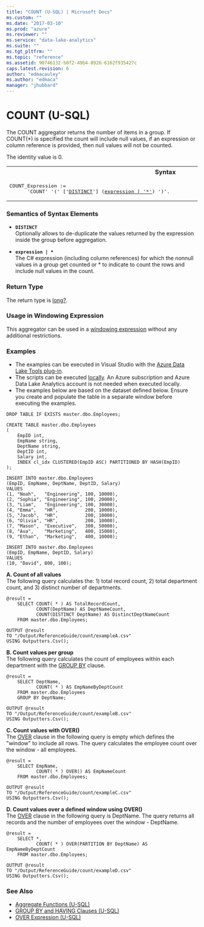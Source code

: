 ```yaml
---
title: "COUNT (U-SQL) | Microsoft Docs"
ms.custom: ""
ms.date: "2017-03-10"
ms.prod: "azure"
ms.reviewer: ""
ms.service: "data-lake-analytics"
ms.suite: ""
ms.tgt_pltfrm: ""
ms.topic: "reference"
ms.assetid: 90746132-b0f2-49b4-8926-6162f935427c
caps.latest.revision: 6
author: "edmacauley"
ms.author: "edmaca"
manager: "jhubbard"
---
```

# COUNT (U-SQL)
The COUNT aggregator returns the number of items in a group. If COUNT(*) is specified the count will include null values, if an expression or column reference is provided, then null values will not be counted. 

The identity value is 0. 

<table><th>Syntax</th><tr><td><pre>
COUNT_Expression :=                                                                                      
      'COUNT' '(' ['<a href="#dist">DISTINCT</a>'] (<a href="#exp">expression | '*'</a>) ')'.  
</pre></td></tr></table>

### Semantics of Syntax Elements 
* <a name="dist"></a>**`DISTINCT`**  
Optionally allows to de-duplicate the values returned by the expression inside the group before aggregation.  

* <a name="exp"></a>**`expression | *`**   
The C# expression (including column references) for which the nonnull values in a group get counted or * to indicate to count the rows and include null values in the count. 

### Return Type 
The return type is [long?](../USQL/numeric-types-and-literals.md). 

### Usage in Windowing Expression 
This aggregator can be used in a [windowing expression](../USQL/over-expression-u-sql.md) without any additional restrictions. 

### Examples
- The examples can be executed in Visual Studio with the [Azure Data Lake Tools plug-in](https://www.microsoft.com/download/details.aspx?id=49504).  
- The scripts can be executed [locally](https://docs.microsoft.com/azure/data-lake-analytics/data-lake-analytics-data-lake-tools-get-started#run-u-sql-locally).  An Azure subscription and Azure Data Lake Analytics account is not needed when executed locally.
- The examples below are based on the dataset defined below.  Ensure you create and populate the table in a separate window before executing the examples.
```
DROP TABLE IF EXISTS master.dbo.Employees;

CREATE TABLE master.dbo.Employees
(
    EmpID int,
    EmpName string,
    DeptName string,
    DeptID int,
    Salary int,
    INDEX cl_idx CLUSTERED(EmpID ASC) PARTITIONED BY HASH(EmpID)
);

INSERT INTO master.dbo.Employees
(EmpID, EmpName, DeptName, DeptID, Salary)
VALUES
(1, "Noah",   "Engineering", 100, 10000),
(2, "Sophia", "Engineering", 100, 20000),
(3, "Liam",   "Engineering", 100, 30000),
(4, "Emma",   "HR",          200, 10000),
(5, "Jacob",  "HR",          200, 10000),
(6, "Olivia", "HR",          200, 10000),
(7, "Mason",  "Executive",   300, 50000),
(8, "Ava",    "Marketing",   400, 15000),
(9, "Ethan",  "Marketing",   400, 10000);

INSERT INTO master.dbo.Employees
(EmpID, EmpName, DeptID, Salary)
VALUES
(10, "David", 800, 100);
```

**A.    Count of all values**  
The following query calculates the: 1) total record count, 2) total department count, and 3) distinct number of departments.
```
@result =
    SELECT COUNT( * ) AS TotalRecordCount,
           COUNT(DeptName) AS DeptNameCount,
           COUNT(DISTINCT DeptName) AS DistinctDeptNameCount
    FROM master.dbo.Employees;

OUTPUT @result
TO "/Output/ReferenceGuide/count/exampleA.csv"
USING Outputters.Csv();
```

**B.    Count values per group**  
The following query calculates the count of employees within each department with the [GROUP BY](../USQL/group-by-and-having-clauses-u-sql.md) clause.
```
@result =
    SELECT DeptName,
           COUNT( * ) AS EmpNameByDeptCount
    FROM master.dbo.Employees
    GROUP BY DeptName;

OUTPUT @result
TO "/Output/ReferenceGuide/count/exampleB.csv"
USING Outputters.Csv();
```

**C.    Count values with OVER()**  
The [OVER](../USQL/over-expression-u-sql.md) clause in the following query is empty which defines the "window" to include all rows. The query calculates the employee count over the window - all employees.
```
@result =
    SELECT EmpName,
           COUNT( * ) OVER() AS EmpNameCount
    FROM master.dbo.Employees;

OUTPUT @result
TO "/Output/ReferenceGuide/count/exampleC.csv"
USING Outputters.Csv();
```

**D.    Count values over a defined window using OVER()**  
The [OVER](../USQL/over-expression-u-sql.md) clause in the following query is DeptName.  The query returns all records and the number of employees over the window - DeptName.
```
@result =
    SELECT *,
           COUNT( * ) OVER(PARTITION BY DeptName) AS EmpNameByDeptCount
    FROM master.dbo.Employees;

OUTPUT @result
TO "/Output/ReferenceGuide/count/exampleD.csv"
USING Outputters.Csv();
```

### See Also 
* [Aggregate Functions (U-SQL)](../USQL/aggregate-functions-u-sql.md)  
* [GROUP BY and HAVING Clauses (U-SQL)](../USQL/group-by-and-having-clauses-u-sql.md)
* [OVER Expression (U-SQL)](../USQL/over-expression-u-sql.md) 
